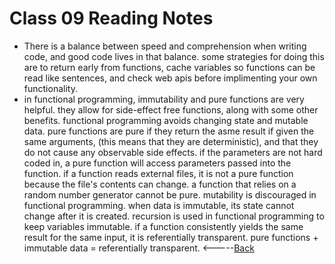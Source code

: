 # Class 09 Reading Notes
* There is a balance between speed and comprehension when writing code, and good code lives in that balance. some strategies for doing this are to return early from functions, cache variables so functions can be read like sentences, and check web apis before implimenting your own functionality.
* in functional programming, immutability and pure functions are very helpful. they allow for side-effect free functions, along with some other benefits. functional programming avoids changing state and mutable data. pure functions are pure if they return the asme result if given the same arguments, (this means that they are deterministic), and that they do not cause any observable side effects. if the parameters are not hard coded in, a pure function will access parameters passed into the function. if a function reads external files, it is not a pure function because the file's contents can change. a function that relies on a random number generator cannot be pure. mutability is discouraged in functional programming. when data is immutable, its state cannot change after it is created. recursion is used in functional programming to keep variables immutable. if a function consistently yields the same result for the same input, it is referentially transparent. pure functions + immutable data = referentially transparent.
<-----[Back](../README.md)